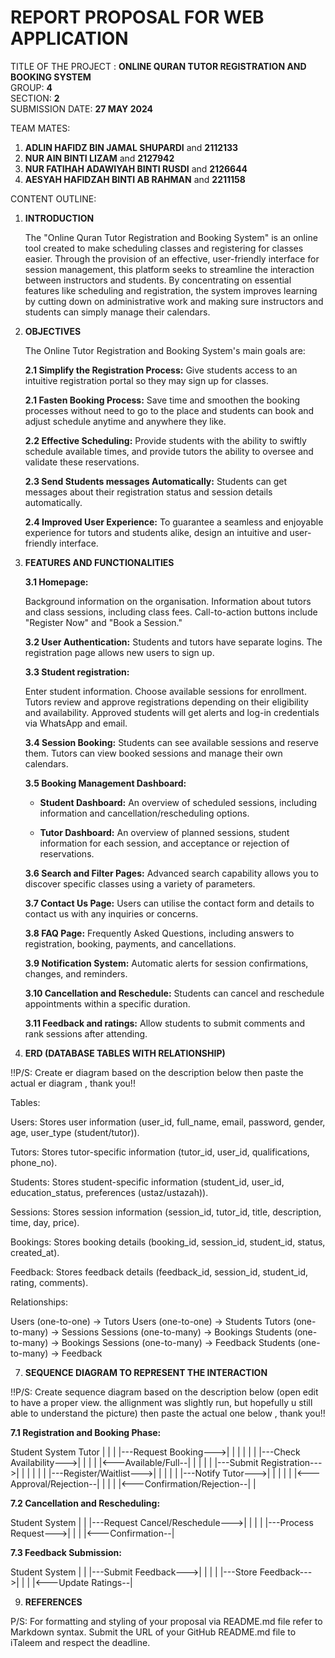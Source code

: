 # REPORT PROPOSAL FOR WEB APPLICATION
TITLE OF THE PROJECT : **ONLINE QURAN TUTOR REGISTRATION AND BOOKING SYSTEM**  
GROUP: **4**  
SECTION: **2**  
SUBMISSION DATE: **27 MAY 2024**

TEAM MATES:
1. **ADLIN HAFIDZ BIN JAMAL SHUPARDI** and **2112133**
2. **NUR AIN BINTI LIZAM** and **2127942**
3. **NUR FATIHAH ADAWIYAH BINTI RUSDI** and **2126644**
4. **AESYAH HAFIDZAH BINTI AB RAHMAN** and **2211158**

CONTENT OUTLINE:
1. **INTRODUCTION**

   The "Online Quran Tutor Registration and Booking System" is an online tool created to make scheduling classes and registering for classes easier. Through the provision of an       effective, user-friendly interface for session management, this platform seeks to streamline the interaction between instructors and students. By concentrating on essential        features like scheduling and registration, the system improves learning by cutting down on administrative work and making sure instructors and students can simply manage their     calendars.

2. **OBJECTIVES**
 
   The Online Tutor Registration and Booking System's main goals are:

    **2.1 Simplify the Registration Process:** Give students access to an intuitive registration portal so they may sign up for classes.
   
    **2.1 Fasten Booking Process:** Save time and smoothen the booking processes without need to go to the place and students can book and adjust schedule anytime and anywhere 
    they like.

    **2.2 Effective Scheduling:** Provide students with the ability to swiftly schedule available times, and provide tutors the ability to oversee and validate these reservations.

    **2.3 Send Students messages Automatically:** Students can get messages about their registration status and session details automatically.  

    **2.4 Improved User Experience:** To guarantee a seamless and enjoyable experience for tutors and students alike, design an intuitive and user-friendly interface.

4. **FEATURES AND FUNCTIONALITIES**

    **3.1 Homepage:**
   
   Background information on the organisation.
   Information about tutors and class sessions, including class fees.
   Call-to-action buttons include "Register Now" and "Book a Session."
   
    **3.2 User Authentication:** Students and tutors have separate logins. The registration page allows new users to sign up.

   **3.3 Student registration:**

   Enter student information.
   Choose available sessions for enrollment.
   Tutors review and approve registrations depending on their eligibility and availability.
   Approved students will get alerts and log-in credentials via WhatsApp and email.  

   **3.4 Session Booking:** Students can see available sessions and reserve them. Tutors can view booked sessions and manage their own calendars.  

   **3.5 Booking Management Dashboard:**

     * **Student Dashboard:** An overview of scheduled sessions, including information and cancellation/rescheduling options.
   
     * **Tutor Dashboard:** An overview of planned sessions, student information for each session, and acceptance or rejection of reservations.
   
   **3.6 Search and Filter Pages:** Advanced search capability allows you to discover specific classes using a variety of parameters.
   
   **3.7 Contact Us Page:** Users can utilise the contact form and details to contact us with any inquiries or concerns.
   
   **3.8 FAQ Page:** Frequently Asked Questions, including answers to registration, booking, payments, and cancellations.
   
   **3.9 Notification System:** Automatic alerts for session confirmations, changes, and reminders.
   
   **3.10 Cancellation and Reschedule:** Students can cancel and reschedule appointments within a specific duration.
   
   **3.11 Feedback and ratings:** Allow students to submit comments and rank sessions after attending.

5. **ERD (DATABASE TABLES WITH RELATIONSHIP)**

!!P/S: Create er diagram based on the description below then paste the actual er diagram , thank you!! 

Tables:

Users: Stores user information (user_id, full_name, email, password, gender, age, user_type (student/tutor)).  

Tutors: Stores tutor-specific information (tutor_id, user_id, qualifications, phone_no).  

Students: Stores student-specific information (student_id, user_id, education_status, preferences (ustaz/ustazah)).  

Sessions: Stores session information (session_id, tutor_id, title, description, time, day, price).  

Bookings: Stores booking details (booking_id, session_id, student_id, status, created_at).  

Feedback: Stores feedback details (feedback_id, session_id, student_id, rating, comments).   

Relationships:

Users (one-to-one) -> Tutors
Users (one-to-one) -> Students
Tutors (one-to-many) -> Sessions
Sessions (one-to-many) -> Bookings
Students (one-to-many) -> Bookings
Sessions (one-to-many) -> Feedback
Students (one-to-many) -> Feedback  

7. **SEQUENCE DIAGRAM TO REPRESENT THE INTERACTION**

!!P/S: Create sequence diagram based on the description below (open edit to have a proper view. the allignment was slightly run, but hopefully u still able to understand the picture) then paste the actual one below , thank you!!  

   **7.1 Registration and Booking Phase:**

   Student         System           Tutor
   |               |               |
   |---Request Booking--->|        |
   |               |               |
   |               |---Check Availability--->|
   |               |               |
   |<---Available/Full--|               |
   |               |               |
   |---Submit Registration--->|        |
   |               |               |
   |               |---Register/Waitlist--->|
   |               |               |
   |               |---Notify Tutor--->|
   |               |               |
   |               |<---Approval/Rejection--| 
   |               |               |
   |<---Confirmation/Rejection--|        |  

   **7.2 Cancellation and Rescheduling:**  
   
   Student         System
   |               |
   |---Request Cancel/Reschedule--->|
   |               |
   |               |---Process Request--->|
   |               |
   |<---Confirmation--| 

   **7.3 Feedback Submission:**  
   
   Student         System
   |               |
   |---Submit Feedback--->|
   |               |
   |               |---Store Feedback--->|
   |               |
   |<---Update Ratings--|

   
9. **REFERENCES**

P/S: For formatting and styling of your proposal via README.md file refer to Markdown 
syntax. Submit the URL of your GitHub README.md file to iTaleem and respect the 
deadline.
